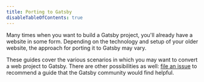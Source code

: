 ```yaml
---
title: Porting to Gatsby
disableTableOfContents: true
---
```


Many times when you want to build a Gatsby project, you'll already have a website in some form. Depending on the technology and setup of your older website, the approach for porting it to Gatsby may vary.

These guides cover the various scenarios in which you may want to convert a web project to Gatsby. There are other possibilities as well: [file an issue](/contributing/how-to-file-an-issue/) to recommend a guide that the Gatsby community would find helpful.

<GuideList slug={props.slug} />
